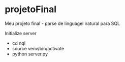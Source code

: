 projetoFinal
============

Meu projeto final - parse de linguagel natural para SQL


Initialize server
- cd nql
- source venv/bin/activate
- python server.py